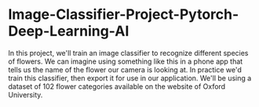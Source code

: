 # Image-Classifier-Project-Pytorch-Deep-Learning-AI
In this project, we'll train an image classifier to recognize different species of flowers. We can imagine using something like this in a phone app that tells us the name of the flower our camera is looking at. In practice we'd train this classifier, then export it for use in our application. We'll be using a dataset of 102 flower categories available on the website of Oxford University.
